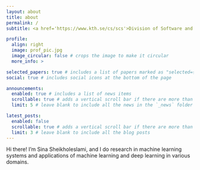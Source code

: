 ```yaml
---
layout: about
title: about
permalink: /
subtitle: <a href='https://www.kth.se/cs/scs'>Division of Software and Computer Systems, KTH Royal Institute of Technology.</a>

profile:
  align: right
  image: prof_pic.jpg
  image_circular: false # crops the image to make it circular
  more_info: >

selected_papers: true # includes a list of papers marked as "selected={true}"
social: true # includes social icons at the bottom of the page

announcements:
  enabled: true # includes a list of news items
  scrollable: true # adds a vertical scroll bar if there are more than 3 news items
  limit: 5 # leave blank to include all the news in the `_news` folder

latest_posts:
  enabled: false
  scrollable: true # adds a vertical scroll bar if there are more than 3 new posts items
  limit: 3 # leave blank to include all the blog posts
---
```

Hi there! I’m Sina Sheikholeslami, and I do research in machine learning systems and applications of machine learning and deep learning in various domains.

